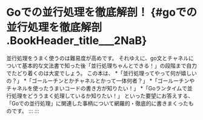 # Goでの並行処理を徹底解剖！ {#goでの並行処理を徹底解剖 .BookHeader_title___2NaB}


並行処理をうまく使うのは難易度が高めです。
それゆえに、go文とチャネルについて基本的な文法書で知った後「並行処理ちゃんとできる！」の段階まで自力でたどり着くのは大変でしょう。
この本は、 \*「並行処理ってやって何が嬉しいの？」
\*「ゴールーチンとかチャネルとかって一体何者？」
\*「ゴールーチンやチャネルを使ったうまいコードの書き方が知りたい！」
\*「Goランタイムで並行処理をどううまく処理しているか知りたい！」
といった要望にお答えする、「Goでの並行処理」に関連した事柄について網羅的・徹底的に書きまくったものです。
:::
:::

